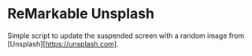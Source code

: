 # ReMarkable Unsplash

Simple script to update the suspended screen with a random image from
[Unsplash][https://unsplash.com].
